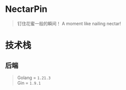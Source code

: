 # NectarPin
> 钉住花蜜一般的瞬间！ 
> A moment like nailing nectar!  

# 技术栈
## 后端
> Golang = `1.21.3`  
> Gin = `1.9.1`  